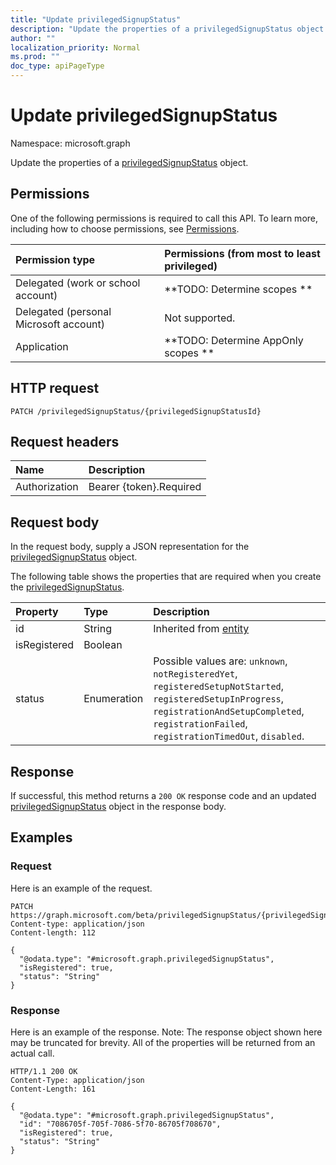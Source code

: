 ```yaml
---
title: "Update privilegedSignupStatus"
description: "Update the properties of a privilegedSignupStatus object."
author: ""
localization_priority: Normal
ms.prod: ""
doc_type: apiPageType
---
```


# Update privilegedSignupStatus

Namespace: microsoft.graph

Update the properties of a [privilegedSignupStatus](../resources/privilegedsignupstatus.md) object.

## Permissions
One of the following permissions is required to call this API. To learn more, including how to choose permissions, see [Permissions](/concepts/permissions-reference.md).

|Permission type|Permissions (from most to least privileged)|
|:---|:---|
|Delegated (work or school account)|**TODO: Determine scopes **|
|Delegated (personal Microsoft account)|Not supported.|
|Application|**TODO: Determine AppOnly scopes **|

## HTTP request
<!-- {
  "blockType": "ignored"
}
-->
``` http
PATCH /privilegedSignupStatus/{privilegedSignupStatusId}
```

## Request headers
|Name|Description|
|:---|:---|
|Authorization|Bearer {token}.Required|

## Request body
In the request body, supply a JSON representation for the [privilegedSignupStatus](../resources/privilegedsignupstatus.md) object.

The following table shows the properties that are required when you create the [privilegedSignupStatus](../resources/privilegedsignupstatus.md).

|Property|Type|Description|
|:---|:---|:---|
|id|String| Inherited from [entity](../resources/entity.md)|
|isRegistered|Boolean||
|status|Enumeration| Possible values are: `unknown`, `notRegisteredYet`, `registeredSetupNotStarted`, `registeredSetupInProgress`, `registrationAndSetupCompleted`, `registrationFailed`, `registrationTimedOut`, `disabled`.|



## Response
If successful, this method returns a `200 OK` response code and an updated [privilegedSignupStatus](../resources/privilegedsignupstatus.md) object in the response body.

## Examples

### Request
Here is an example of the request.
<!-- {
  "blockType": "request",
  "name": "update_privilegedsignupstatus"
}
-->
``` http
PATCH https://graph.microsoft.com/beta/privilegedSignupStatus/{privilegedSignupStatusId}
Content-type: application/json
Content-length: 112

{
  "@odata.type": "#microsoft.graph.privilegedSignupStatus",
  "isRegistered": true,
  "status": "String"
}
```

### Response
Here is an example of the response. Note: The response object shown here may be truncated for brevity. All of the properties will be returned from an actual call.
<!-- {
  "blockType": "response",
  "truncated": true
}
-->
``` http
HTTP/1.1 200 OK
Content-Type: application/json
Content-Length: 161

{
  "@odata.type": "#microsoft.graph.privilegedSignupStatus",
  "id": "7086705f-705f-7086-5f70-86705f708670",
  "isRegistered": true,
  "status": "String"
}
```

